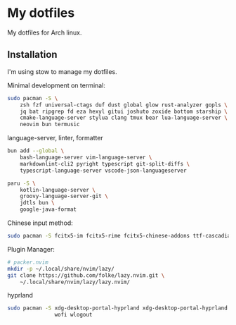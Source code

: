 # My dotfiles

My dotfiles for Arch linux.

## Installation

I'm using stow to manage my dotfiles.

Minimal development on terminal:

```bash
sudo pacman -S \
    zsh fzf universal-ctags duf dust global glow rust-analyzer gopls \
    jq bat ripgrep fd eza hexyl gitui joshuto zoxide bottom starship \
    cmake-language-server stylua clang tmux bear lua-language-server \
    neovim bun termusic
```

language-server, linter, formatter

```bash
bun add --global \
    bash-language-server vim-language-server \
    markdownlint-cli2 pyright typescript git-split-diffs \
    typescript-language-server vscode-json-languageserver

paru -S \
    kotlin-language-server \
    groovy-language-server-git \
    jdtls bun \
    google-java-format
```

Chinese input method:

```bash
sudo pacman -S fcitx5-im fcitx5-rime fcitx5-chinese-addons ttf-cascadia-code-nerd
```

Plugin Manager:

```bash
# packer.nvim
mkdir -p ~/.local/share/nvim/lazy/
git clone https://github.com/folke/lazy.nvim.git \
    ~/.local/share/nvim/lazy/lazy.nvim/
```

hyprland

```bash
sudo pacman -S xdg-desktop-portal-hyprland xdg-desktop-portal-hyprland hyprpaper dunst \
               wofi wlogout
```
